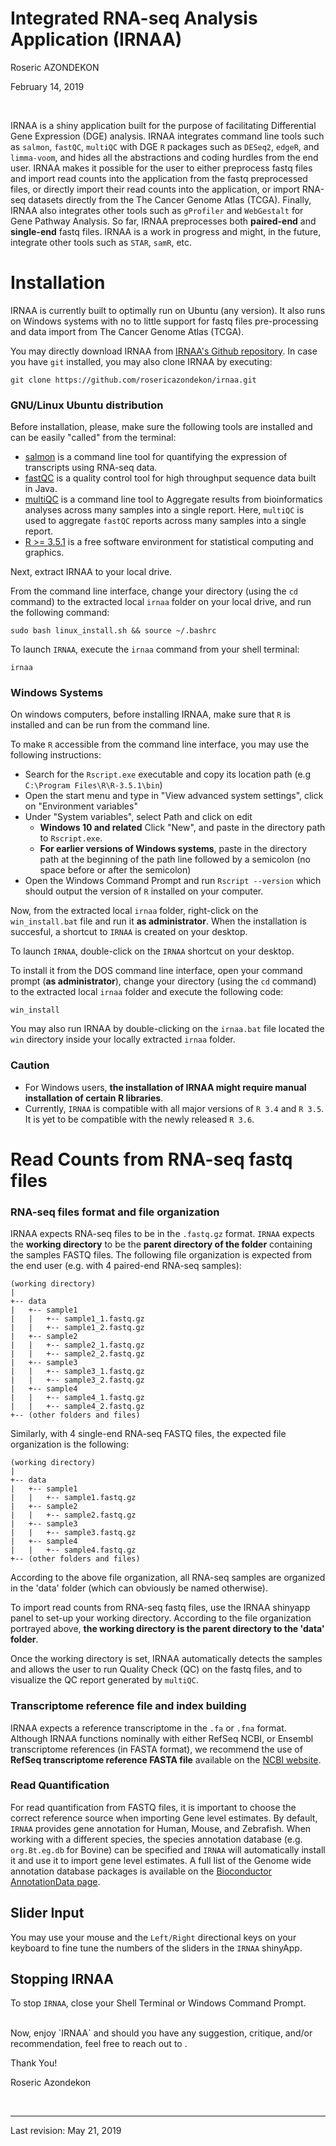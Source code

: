 Integrated RNA-seq Analysis Application (IRNAA)
================
Roseric AZONDEKON

February 14, 2019

<br/>

IRNAA is a shiny application built for the purpose of facilitating Differential Gene Expression (DGE) analysis. IRNAA integrates command line tools such as `salmon`, `fastQC`, `multiQC` with DGE `R` packages such as `DESeq2`, `edgeR`, and `limma-voom`, and hides all the abstractions and coding hurdles from the end user. IRNAA makes it possible for the user to either preprocess fastq files and import read counts into the application from the fastq preprocessed files, or directly import their read counts into the application, or import RNA-seq datasets directly from the The Cancer Genome Atlas (TCGA). Finally, IRNAA also integrates other tools such as `gProfiler` and `WebGestalt` for Gene Pathway Analysis. So far, IRNAA preprocesses both **paired-end** and **single-end** fastq files. IRNAA is a work in progress and might, in the future, integrate other tools such as `STAR`, `samR`, etc.


# Installation

IRNAA is currently built to optimally run on Ubuntu (any version). It also runs on Windows systems with no to little support for fastq files pre-processing and data import from The Cancer Genome Atlas (TCGA).

You may directly download IRNAA from <a href="http://www.github.com/rosericazondekon/irnaa" target="_blank">IRNAA's Github repository</a>. In case you have `git` installed, you may also clone IRNAA by executing:

```shell
git clone https://github.com/rosericazondekon/irnaa.git
```

### GNU/Linux Ubuntu distribution
Before installation, please, make sure the following tools are installed and can be easily "called" from the terminal:

- <a href="https://combine-lab.github.io/salmon/" target="_blank">salmon</a> is a command line tool for quantifying the expression of transcripts using RNA-seq data.
- <a href="https://www.bioinformatics.babraham.ac.uk/projects/fastqc/" target="_blank">fastQC</a> is a quality control tool for high throughput sequence data built in Java.
- <a href="https://multiqc.info/" target="_blank">multiQC</a> is a command line tool to Aggregate results from bioinformatics analyses across many samples into a single report. Here, `multiQC` is used to aggregate `fastQC` reports across many samples into a single report.
- <a href="https://www.r-project.org/" target="_blank">R >= 3.5.1</a> is a free software environment for statistical computing and graphics.

Next, extract IRNAA to your local drive.

From the command line interface, change your directory (using the `cd` command) to the extracted local `irnaa` folder on your local drive, and run the following command:

```shell
sudo bash linux_install.sh && source ~/.bashrc
```

To launch `IRNAA`, execute the `irnaa` command from your shell terminal:

```shell
irnaa
```

### Windows Systems
On windows computers, before installing IRNAA, make sure that `R` is installed and can be run from the command line.

To make `R` accessible from the command line interface, you may use the following instructions:
- Search for the `Rscript.exe` executable and copy its location path (e.g `C:\Program Files\R\R-3.5.1\bin`)
- Open the start menu and type in "View advanced system settings", click on "Environment variables"
- Under "System variables", select Path and click on edit
    - **Windows 10 and related** Click "New", and paste in the directory path to `Rscript.exe`.
    - **For earlier versions of Windows systems**, paste in the directory path at the beginning of the path line followed by a semicolon (no space before or after the semicolon)
- Open the Windows Command Prompt and run `Rscript --version` which should output the version of `R` installed on your computer.

Now, from the extracted local `irnaa` folder, right-click on the `win_install.bat` file and run it **as administrator**. When the installation is succesful, a shortcut to `IRNAA` is created on your desktop.

To launch `IRNAA`, double-click on the `IRNAA` shortcut on your desktop.

To install it from the DOS command line interface, open your command prompt (**as administrator**), change your directory (using the `cd` command) to the extracted local `irnaa` folder and execute the following code:

```batch
win_install
```

You may also run IRNAA by double-clicking on the `irnaa.bat` file located the `win` directory inside your locally extracted `irnaa` folder.

### Caution
- For Windows users, **the installation of IRNAA might require manual installation of certain R libraries**.
- Currently, `IRNAA` is compatible with all major versions of `R 3.4` and `R 3.5`. It is yet to be compatible with the newly released `R 3.6`.


# Read Counts from RNA-seq fastq files


### RNA-seq files format and file organization

IRNAA expects RNA-seq files to be in the `.fastq.gz` format. `IRNAA` expects the **working directory** to be the **parent directory of the folder** containing the samples FASTQ files. The following file organization is expected from the end user (e.g. with 4 paired-end RNA-seq samples):

```
(working directory)
|
+-- data
|   +-- sample1
|   |   +-- sample1_1.fastq.gz
|   |   +-- sample1_2.fastq.gz
|   +-- sample2
|   |   +-- sample2_1.fastq.gz
|   |   +-- sample2_2.fastq.gz
|   +-- sample3
|   |   +-- sample3_1.fastq.gz
|   |   +-- sample3_2.fastq.gz
|   +-- sample4
|   |   +-- sample4_1.fastq.gz
|   |   +-- sample4_2.fastq.gz
+-- (other folders and files)
```

Similarly, with 4 single-end RNA-seq FASTQ files, the expected file organization is the following:

```
(working directory)
|
+-- data
|   +-- sample1
|   |   +-- sample1.fastq.gz
|   +-- sample2
|   |   +-- sample2.fastq.gz
|   +-- sample3
|   |   +-- sample3.fastq.gz
|   +-- sample4
|   |   +-- sample4.fastq.gz
+-- (other folders and files)
```

According to the above file organization, all RNA-seq samples are organized in the 'data' folder (which can obviously be named otherwise).

To import read counts from RNA-seq fastq files, use the IRNAA shinyapp panel to set-up your working directory. According to the file organization portrayed above, **the working directory is the parent directory to the 'data' folder**.

Once the working directory is set, IRNAA automatically detects the samples and allows the user to run Quality Check (QC) on the fastq files, and to visualize the QC report generated by `multiQC`.


### Transcriptome reference file and index building

IRNAA expects a reference transcriptome in the `.fa` or `.fna` format. Although IRNAA functions nominally with either RefSeq NCBI, or Ensembl transcriptome references (in FASTA format), we recommend the use of **RefSeq transcriptome reference FASTA file** available on the <a href="https://www.ncbi.nlm.nih.gov/genome" target="_blank">NCBI website</a>.

### Read Quantification
For read quantification from FASTQ files, it is important to choose the correct reference source when importing Gene level estimates. By default, `IRNAA` provides gene annotation for Human, Mouse, and Zebrafish. When working with a different species, the species annotation database (e.g. `org.Bt.eg.db` for Bovine) can be specified and `IRNAA` will automatically install it and use it to import gene level estimates. A full list of the Genome wide annotation database packages is available on the <a href="https://bioconductor.org/packages/release/BiocViews.html#___AnnotationData" target="_blank">Bioconductor AnnotationData page</a>.

## Slider Input

You may use your mouse and the `Left/Right` directional keys on your keyboard to fine tune the numbers of the sliders in the `IRNAA` shinyApp.

## Stopping IRNAA

To stop `IRNAA`, close your Shell Terminal or Windows Command Prompt.

<br/>
Now, enjoy `IRNAA` and should you have any suggestion, critique, and/or recommendation, feel free to reach out to <roseric_2000@yahoo.fr>.

Thank You!

Roseric Azondekon

<br/>
<hr>
Last revision: May 21, 2019

